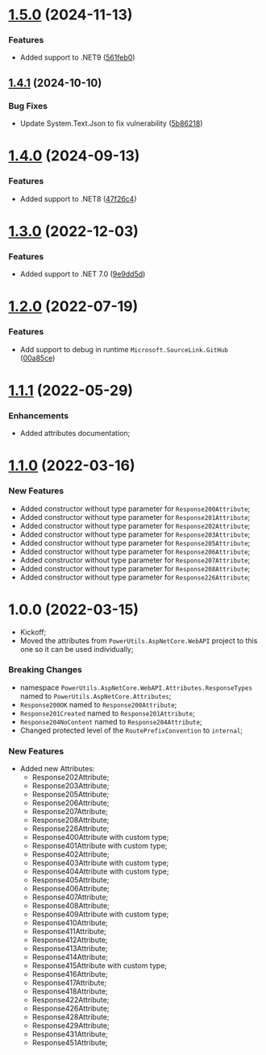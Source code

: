 # [1.5.0](https://github.com/TechNobre/PowerUtils.AspNetCore.Extensions/compare/v1.4.1...v1.5.0) (2024-11-13)


### Features

* Added support to .NET9 ([561feb0](https://github.com/TechNobre/PowerUtils.AspNetCore.Extensions/commit/561feb01ac87e56b4ecec11dc2c5a7e94f0d7422))

## [1.4.1](https://github.com/TechNobre/PowerUtils.AspNetCore.Extensions/compare/v1.4.0...v1.4.1) (2024-10-10)


### Bug Fixes

* Update System.Text.Json to fix vulnerability ([5b86218](https://github.com/TechNobre/PowerUtils.AspNetCore.Extensions/commit/5b862180411b29fcb1067db51013ffbd343728c5))

# [1.4.0](https://github.com/TechNobre/PowerUtils.AspNetCore.Extensions/compare/v1.3.0...v1.4.0) (2024-09-13)


### Features

* Added support to .NET8 ([47f26c4](https://github.com/TechNobre/PowerUtils.AspNetCore.Extensions/commit/47f26c415509ad3de0afae702ffe781e6143c302))

# [1.3.0](https://github.com/TechNobre/PowerUtils.AspNetCore.Extensions/compare/v1.2.0...v1.3.0) (2022-12-03)


### Features

* Added support to .NET 7.0 ([9e9dd5d](https://github.com/TechNobre/PowerUtils.AspNetCore.Extensions/commit/9e9dd5d94ef354a65abaeff3e42f43a4a6c86ebb))

# [1.2.0](https://github.com/TechNobre/PowerUtils.AspNetCore.Extensions/compare/v1.1.1...v1.2.0) (2022-07-19)


### Features

* Add support to debug in runtime `Microsoft.SourceLink.GitHub` ([00a85ce](https://github.com/TechNobre/PowerUtils.AspNetCore.Extensions/commit/00a85ce0292f5a47c8bde2b1b0b681bd9fc4aee4))

# [1.1.1](https://github.com/TechNobre/PowerUtils.AspNetCore.Extensions/compare/v1.1.0...v1.1.1) (2022-05-29)


### Enhancements

* Added attributes documentation;




# [1.1.0](https://github.com/TechNobre/PowerUtils.AspNetCore.Extensions/compare/v1.0.0...v1.1.0) (2022-03-16)


### New Features
- Added constructor without type parameter for `Response200Attribute`;
- Added constructor without type parameter for `Response201Attribute`;
- Added constructor without type parameter for `Response202Attribute`;
- Added constructor without type parameter for `Response203Attribute`;
- Added constructor without type parameter for `Response205Attribute`;
- Added constructor without type parameter for `Response206Attribute`;
- Added constructor without type parameter for `Response207Attribute`;
- Added constructor without type parameter for `Response208Attribute`;
- Added constructor without type parameter for `Response226Attribute`;




# 1.0.0 (2022-03-15)

- Kickoff;
- Moved the attributes from `PowerUtils.AspNetCore.WebAPI` project to this one so it can be used individually;


### Breaking Changes

- namespace `PowerUtils.AspNetCore.WebAPI.Attributes.ResponseTypes` named to `PowerUtils.AspNetCore.Attributes`;
- `Response200OK` named to `Response200Attribute`;
- `Response201Created` named to `Response201Attribute`;
- `Response204NoContent` named to `Response204Attribute`;
- Changed protected level of the `RoutePrefixConvention` to `internal`;


### New Features

- Added new Attributes:
  - Response202Attribute;
  - Response203Attribute;
  - Response205Attribute;
  - Response206Attribute;
  - Response207Attribute;
  - Response208Attribute;
  - Response226Attribute;
  - Response400Attribute with custom type;
  - Response401Attribute with custom type;
  - Response402Attribute;
  - Response403Attribute with custom type;
  - Response404Attribute with custom type;
  - Response405Attribute;
  - Response406Attribute;
  - Response407Attribute;
  - Response408Attribute;
  - Response409Attribute with custom type;
  - Response410Attribute;
  - Response411Attribute;
  - Response412Attribute;
  - Response413Attribute;
  - Response414Attribute;
  - Response415Attribute with custom type;
  - Response416Attribute;
  - Response417Attribute;
  - Response418Attribute;
  - Response422Attribute;
  - Response426Attribute;
  - Response428Attribute;
  - Response429Attribute;
  - Response431Attribute;
  - Response451Attribute;
